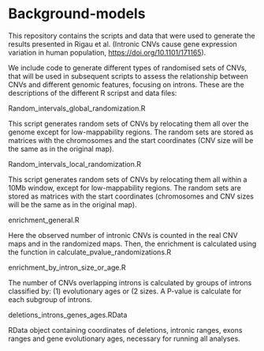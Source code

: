 

# Background-models

This repository contains the scripts and data that were used to generate the results presented in Rigau et al. (Intronic CNVs cause gene expression variation in human population, https://doi.org/10.1101/171165). 

We include code to generate different types of randomised sets of CNVs, that will be used in subsequent scripts to assess the relationship between CNVs and different genomic features, focusing on introns. These are the descriptions of the different R scripst and data files: 

Random_intervals_global_randomization.R

This script generates random sets of CNVs by relocating them all over the genome except for low-mappability regions.
The random sets are stored as matrices with the chromosomes and the start coordinates (CNV size will be the same as in the original map). 


Random_intervals_local_randomization.R

This script generates random sets of CNVs by relocating them all within a 10Mb window, except for low-mappability regions.
The random sets are stored as matrices with the start coordinates (chromosomes and CNV sizes will be the same as in the original map). 


enrichment_general.R

Here the observed number of intronic CNVs is counted in the real CNV maps and in the randomized maps. Then, the enrichment is calculated using the function in calculate_pvalue_randomizations.R 


enrichment_by_intron_size_or_age.R	

The number of CNVs overlapping introns is calculated by groups of introns classified by: (1) evolutionary ages or (2 sizes. A P-value is calculate for each subgroup of introns. 

deletions_introns_genes_ages.RData	

RData object containing coordinates of deletions, intronic ranges, exons ranges and gene evolutionary ages, necessary for running all analyses.
